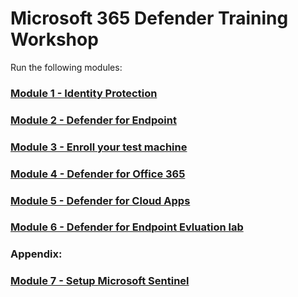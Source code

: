 # Microsoft 365 Defender Training Workshop


Run the following modules:

### [Module 1 - Identity Protection](Modules/Module1-IdentityProtection.md)
### [Module 2 - Defender for Endpoint](Modules/Module2-DefenderForEndpoint.md)
### [Module 3 - Enroll your test machine](Modules/Module3-EnrollYourTestMachine.md)
### [Module 4 - Defender for Office 365](Modules/Module4-DefenderForOffice365.md)
### [Module 5 - Defender for Cloud Apps](Modules/Module5-DefenderForCloudApp.md)
### [Module 6 - Defender for Endpoint Evluation lab](Modules/Module6-MDEEvaluationLAB.md)

### Appendix:

### [Module 7 - Setup Microsoft Sentinel](Modules/Module7-MicrosoftSentinel.md)